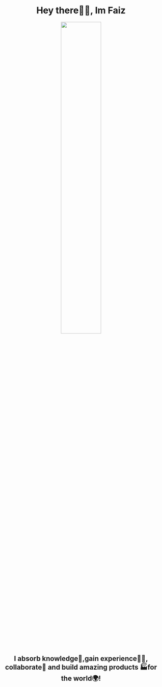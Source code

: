 <h1 align= "center"><b>Hey there🙋‍♂️, Im Faiz</b></h1>
<p align="center"><img width=50% src="https://media.giphy.com/media/IThjAlJnD9WNO/giphy.gif"></p>
<h2 align= "center"><b>I absorb knowledge🧠,gain experience👨‍🏭, collaborate🤝 and build amazing products 🏭for the world🌍!</b></h2>
